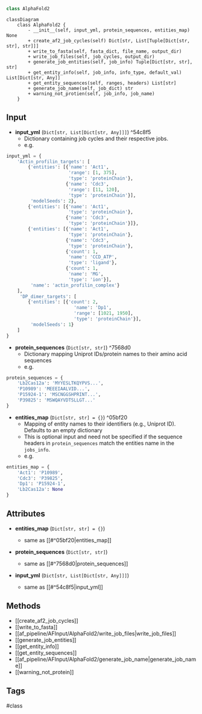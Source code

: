 ```python
class AlphaFold2
```

```mermaid
classDiagram
    class AlphaFold2 {
        - __init__(self, input_yml, protein_sequences, entities_map) None
        + create_af2_job_cycles(self) Dict[str, List[Tuple[Dict[str, str], str]]]
        + write_to_fasta(self, fasta_dict, file_name, output_dir)
        + write_job_files(self, job_cycles, output_dir)
        + generate_job_entities(self, job_info) Tuple[Dict[str, str], str]
        + get_entity_info(self, job_info, info_type, default_val) List[Dict[str, Any]]
        + get_entity_sequences(self, ranges, headers) List[str]
        + generate_job_name(self, job_dict) str
        + warning_not_protien(self, job_info, job_name)
    }
```

## Input

- **input_yml** (`Dict[str, List[Dict[str, Any]]]`) ^54c8f5
	- Dictionary containing job cycles and their respective jobs.
	- e.g.
```python
input_yml = {
	'Actin_profilin_targets': [
		{'entities': [{'name': 'Act1',
					   'range': [1, 375],
					   'type': 'proteinChain'},
					  {'name': 'Cdc3',
					   'range': [11, 120],
					   'type': 'proteinChain'}],
		 'modelSeeds': 2},
		{'entities': [{'name': 'Act1',
					   'type': 'proteinChain'},
					  {'name': 'Cdc3',
					   'type': 'proteinChain'}]},
		{'entities': [{'name': 'Act1',
					   'type': 'proteinChain'},
					  {'name': 'Cdc3',
					   'type': 'proteinChain'},
					  {'count': 1,
					   'name': 'CCD_ATP',
					   'type': 'ligand'},
					  {'count': 1,
					   'name': 'MG',
					   'type': 'ion'}],
		 'name': 'actin_profilin_complex'}
	],
	 'DP_dimer_targets': [
		{'entities': [{'count': 2,
						 'name': 'Dp1',
						 'range': [1021, 1950],
						 'type': 'proteinChain'}],
		 'modelSeeds': 1}
	]
}
```

- **protein_sequences** (`Dict[str, str]`) ^7568d0
	- Dictionary mapping Uniprot IDs/protein names to their amino acid sequences
	- e.g.
```python
protein_sequences = {
	'Lb2Cas12a': 'MYYESLTKQYPVS...',
	'P10989': 'MEEEIAALVID...',
	'P15924-1': 'MSCNGGSHPRINT...',
	'P39825': 'MSWQAYVDTSLLGT...'
}
```

- **entities_map** (`Dict[str, str] = {}`) ^05bf20
	- Mapping of entity names to their identifiers (e.g., Uniprot ID). Defaults to an empty dictionary
	- This is optional input and need not be specified if the sequence headers in `protein_sequences` match the entities name in the `jobs_info`.
	- e.g.
```python
entities_map = {
	'Act1': 'P10989',
	'Cdc3': 'P39825',
	'Dp1': 'P15924-1',
	'Lb2Cas12a': None
}
```

## Attributes

- **entities_map** (`Dict[str, str] = {}`)
	- same as [[#^05bf20|entities_map]]

- **protein_sequences** (`Dict[str, str]`)
	- same as [[#^7568d0|protein_sequences]]

- **input_yml** (`Dict[str, List[Dict[str, Any]]]`)
	- same as [[#^54c8f5|input_yml]]

## Methods

- [[create_af2_job_cycles]]
- [[write_to_fasta]]
- [[af_pipeline/AFInput/AlphaFold2/write_job_files|write_job_files]]
- [[generate_job_entities]]
- [[get_entity_info]]
- [[get_entity_sequences]]
- [[af_pipeline/AFInput/AlphaFold2/generate_job_name|generate_job_name]]
- [[warning_not_protein]]

## Tags
#class 
